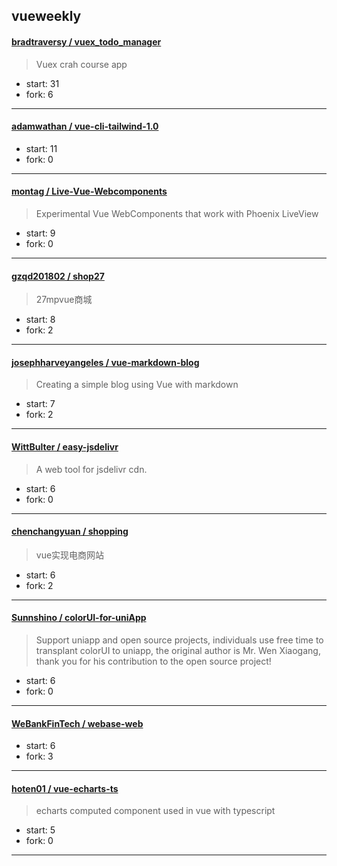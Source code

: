 ## vueweekly

#### [bradtraversy / vuex_todo_manager](https://github.com/bradtraversy/vuex_todo_manager)

> Vuex crah course app

+ start: 31
+ fork: 6

----


#### [adamwathan / vue-cli-tailwind-1.0](https://github.com/adamwathan/vue-cli-tailwind-1.0)

> 

+ start: 11
+ fork: 0

----


#### [montag / Live-Vue-Webcomponents](https://github.com/montag/Live-Vue-Webcomponents)

> Experimental Vue WebComponents that work with Phoenix LiveView

+ start: 9
+ fork: 0

----


#### [gzqd201802 / shop27](https://github.com/gzqd201802/shop27)

> 27mpvue商城

+ start: 8
+ fork: 2

----


#### [josephharveyangeles / vue-markdown-blog](https://github.com/josephharveyangeles/vue-markdown-blog)

> Creating a simple blog using Vue with markdown

+ start: 7
+ fork: 2

----


#### [WittBulter / easy-jsdelivr](https://github.com/WittBulter/easy-jsdelivr)

> A web tool for jsdelivr cdn.

+ start: 6
+ fork: 0

----


#### [chenchangyuan / shopping](https://github.com/chenchangyuan/shopping)

> vue实现电商网站

+ start: 6
+ fork: 2

----


#### [Sunnshino / colorUI-for-uniApp](https://github.com/Sunnshino/colorUI-for-uniApp)

> Support uniapp and open source projects, individuals use free time to transplant colorUI to uniapp, the original author is Mr. Wen Xiaogang, thank you for his contribution to the open source project!

+ start: 6
+ fork: 0

----


#### [WeBankFinTech / webase-web](https://github.com/WeBankFinTech/webase-web)

> 

+ start: 6
+ fork: 3

----


#### [hoten01 / vue-echarts-ts](https://github.com/hoten01/vue-echarts-ts)

> echarts computed component used in vue with typescript

+ start: 5
+ fork: 0

----

